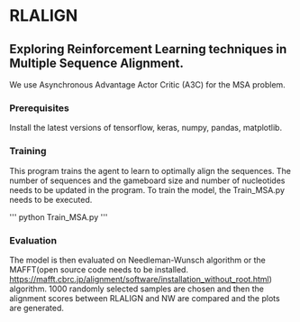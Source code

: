 # RLALIGN
## Exploring Reinforcement Learning techniques in Multiple Sequence Alignment.
We use Asynchronous Advantage Actor Critic (A3C) for the MSA problem.

### Prerequisites
Install the latest versions of tensorflow, keras, numpy, pandas, matplotlib.

### Training 
This program trains the agent to learn to optimally align the sequences. The number of sequences and the gameboard size and number of nucleotides needs to be updated in the program.
To train the model, the Train_MSA.py needs to be executed. 

'''
python Train_MSA.py
'''

### Evaluation
The model is then evaluated on Needleman-Wunsch algorithm or the MAFFT(open source code needs to be installed. https://mafft.cbrc.jp/alignment/software/installation_without_root.html) algorithm.
1000 randomly selected samples are chosen and then the alignment scores between RLALIGN and NW are compared and the plots are generated.
